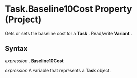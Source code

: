 
# Task.Baseline10Cost Property (Project)

Gets or sets the baseline cost for a  **Task** . Read/write **Variant** .


## Syntax

 _expression_ . **Baseline10Cost**

 _expression_ A variable that represents a **Task** object.

